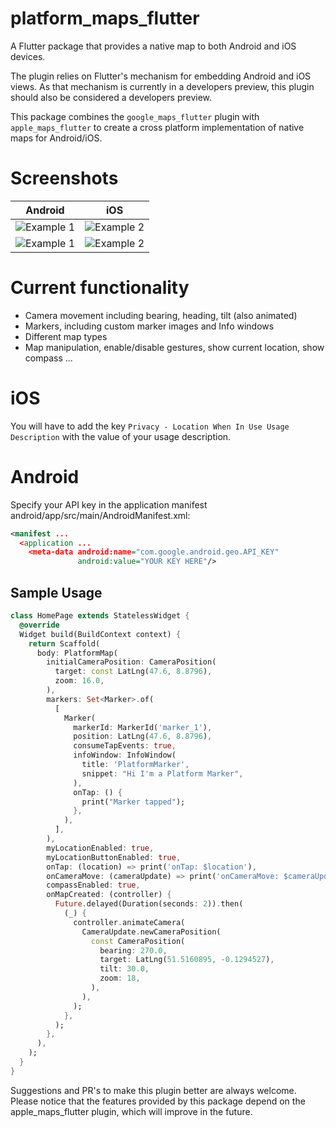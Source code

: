 # platform_maps_flutter

A Flutter package that provides a native map to both Android and iOS devices.

The plugin relies on Flutter's mechanism for embedding Android and iOS views. As that mechanism is currently in a developers preview, this plugin should also be considered a developers preview.

This package combines the `google_maps_flutter` plugin with `apple_maps_flutter` to create a cross platform implementation of native maps for Android/iOS.

# Screenshots

|                                           Android                                           |                                           iOS                                           |
| :-----------------------------------------------------------------------------------------: | :-------------------------------------------------------------------------------------: |
| ![Example 1](https://luisthein.de/flutter-platform-maps-images/android_screenshot1-min.png) | ![Example 2](https://luisthein.de/flutter-platform-maps-images/ios_screenshot1-min.png) |
| ![Example 1](https://luisthein.de/flutter-platform-maps-images/android_screenshot2-min.png) | ![Example 2](https://luisthein.de/flutter-platform-maps-images/ios_screenshot2-min.png) |

# Current functionality

- Camera movement including bearing, heading, tilt (also animated)
- Markers, including custom marker images and Info windows
- Different map types
- Map manipulation, enable/disable gestures, show current location, show compass ...


# iOS

You will have to add the key `Privacy - Location When In Use Usage Description` with the value of your usage description.

# Android

Specify your API key in the application manifest android/app/src/main/AndroidManifest.xml:

```xml
<manifest ...
  <application ...
    <meta-data android:name="com.google.android.geo.API_KEY"
               android:value="YOUR KEY HERE"/>
```

## Sample Usage

```dart
class HomePage extends StatelessWidget {
  @override
  Widget build(BuildContext context) {
    return Scaffold(
      body: PlatformMap(
        initialCameraPosition: CameraPosition(
          target: const LatLng(47.6, 8.8796),
          zoom: 16.0,
        ),
        markers: Set<Marker>.of(
          [
            Marker(
              markerId: MarkerId('marker_1'),
              position: LatLng(47.6, 8.8796),
              consumeTapEvents: true,
              infoWindow: InfoWindow(
                title: 'PlatformMarker',
                snippet: "Hi I'm a Platform Marker",
              ),
              onTap: () {
                print("Marker tapped");
              },
            ),
          ],
        ),
        myLocationEnabled: true,
        myLocationButtonEnabled: true,
        onTap: (location) => print('onTap: $location'),
        onCameraMove: (cameraUpdate) => print('onCameraMove: $cameraUpdate'),
        compassEnabled: true,
        onMapCreated: (controller) {
          Future.delayed(Duration(seconds: 2)).then(
            (_) {
              controller.animateCamera(
                CameraUpdate.newCameraPosition(
                  const CameraPosition(
                    bearing: 270.0,
                    target: LatLng(51.5160895, -0.1294527),
                    tilt: 30.0,
                    zoom: 18,
                  ),
                ),
              );
            },
          );
        },
      ),
    );
  }
}
```

Suggestions and PR's to make this plugin better are always welcome. Please notice that the features provided by this package depend on the apple_maps_flutter plugin, which will improve in the future.
